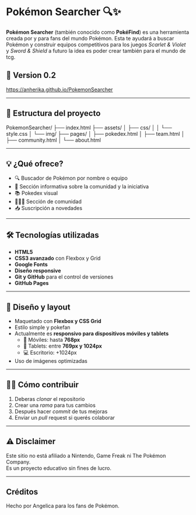 # Pokémon Searcher 🔍✨
**Pokémon Searcher** (también conocido como **PokéFind**) es una herramienta creada por y para fans del mundo Pokémon. Esta te ayudará a buscar Pokémon y construir equipos competitivos para los juegos *Scarlet & Violet* y *Sword & Shield* a futuro la idea es poder crear también para el mundo de tcg.

## 🚀 Version 0.2
https://anherika.github.io/PokemonSearcher

---

## 📂 Estructura del proyecto

PokemonSearcher/
├── index.html
├── assets/
│   ├── css/
│   │   └── style.css
│   └── img/
├── pages/
│   ├── pokedex.html
│   ├── team.html
│   ├── community.html
│   └── about.html

---

## 💡 ¿Qué ofrece?

- 🔍 Buscador de Pokémon por nombre o equipo
- 📖 Sección informativa sobre la comunidad y la iniciativa
- 📚 Pokedex visual
- 🧑‍🤝‍🧑 Sección de comunidad
- 📥 Suscripción a novedades

---

## 🛠️ Tecnologías utilizadas

- **HTML5**   
- **CSS3 avanzado** con Flexbox y Grid  
- **Google Fonts**  
- **Diseño responsive**  
- **Git y GitHub** para el control de versiones  
- **GitHub Pages** 

---

## 📐 Diseño y layout

- Maquetado con **Flexbox y CSS Grid**  
- Estilo simple y pokefan 
- Actualmente es **responsivo para dispositivos móviles y tablets**  
  - 📱 Móviles: hasta **768px**
  - 📱 Tablets: entre **769px y 1024px**
  - 💻 Escritorio: +1024px
- Uso de imágenes optimizadas

---

## 👨‍💻 Cómo contribuir

1. Deberas *clonar* el repositorio  
2. Crear una *rama* para tus cambios  
3. Después hacer *commit* de tus mejoras  
4. Enviar un *pull* request si querés colaborar  

---

## ⚠️ Disclaimer

Este sitio no está afiliado a Nintendo, Game Freak ni The Pokémon Company.  
Es un proyecto educativo sin fines de lucro.

---

## Créditos

Hecho por Angelica para los fans de Pokémon.
